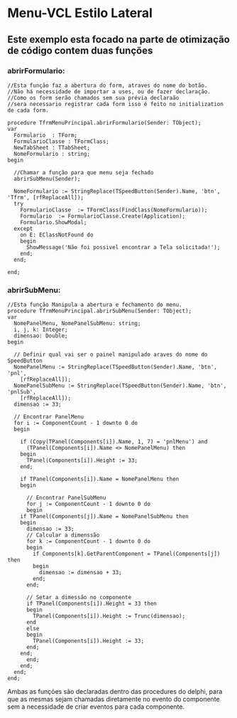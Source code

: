 # Menu-VCL Estilo Lateral
## Este exemplo esta focado na parte de otimização de código contem duas funções

### abrirFormulario:
	//Esta função faz a abertura do form, atraves do nome do botão. 
	//Não há necessidade de importar a uses, ou de fazer declaração. 
	//Como os form serão chamados sem sua prévia declaraão 	
	//sera necessario registrar cada form isso é feito no initialization de cada form.
	
	procedure TfrmMenuPrincipal.abrirFormulario(Sender: TObject);
	var
	  Formulario  : TForm;
	  FormularioClasse : TFormClass;
	  NewTabSheet : TTabSheet;
	  NomeFormulario : string;
	begin

	  //Chamar a função para que menu seja fechado
	  abrirSubMenu(Sender);

	  NomeFormulario := StringReplace(TSpeedButton(Sender).Name, 'btn', 'Tfrm', [rfReplaceAll]);
	  try
	    FormularioClasse  := TFormClass(FindClass(NomeFormulario));
	    Formulario  := FormularioClasse.Create(Application);
	    Formulario.ShowModal;
	  except
	    on E: EClassNotFound do
	    begin
	      ShowMessage('Não foi possivel encontrar a Tela solicitada!');
	    end;
	  end;

	end;

### abrirSubMenu:
	//Esta função Manipula a abertura e fechamento do menu.
	procedure TfrmMenuPrincipal.abrirSubMenu(Sender: TObject);
	var
	  NomePanelMenu, NomePanelSubMenu: string;
	  i, j, k: Integer;
	  dimensao: Double;
	begin

	  // Definir qual vai ser o painel manipulado araves do nome do SpeedButton
	  NomePanelMenu := StringReplace(TSpeedButton(Sender).Name, 'btn', 'pnl',
	    [rfReplaceAll]);
	  NomePanelSubMenu := StringReplace(TSpeedButton(Sender).Name, 'btn', 'pnlSub',
	    [rfReplaceAll]);
	  dimensao := 33;

	  // Encontrar PanelMenu
	  for i := ComponentCount - 1 downto 0 do
	  begin

	    if (Copy(TPanel(Components[i]).Name, 1, 7) = 'pnlMenu') and
	      (TPanel(Components[i]).Name <> NomePanelMenu) then
	    begin
	      TPanel(Components[i]).Height := 33;
	    end;

	    if TPanel(Components[i]).Name = NomePanelMenu then
	    begin

	      // Encontrar PanelSubMenu
	      for j := ComponentCount - 1 downto 0 do
	      begin
		if TPanel(Components[j]).Name = NomePanelSubMenu then
		begin
		  dimensao := 33;
		  // Calcular a dimenssão
		  for k := ComponentCount - 1 downto 0 do
		  begin
		    if Components[k].GetParentComponent = TPanel(Components[j]) then
		    begin
		      dimensao := dimensao + 33;
		    end;
		  end;

		  // Setar a dimessão no componente
		  if TPanel(Components[i]).Height = 33 then
		  begin
		    TPanel(Components[i]).Height := Trunc(dimensao);
		  end
		  else
		  begin
		    TPanel(Components[i]).Height := 33;
		  end;
		end;
	      end;
	    end;
	  end;
	end;

Ambas as funções são declaradas dentro das procedures do delphi, para que
as mesmas sejam chamadas diretamente no evento do componente sem a necessidade
de criar eventos para cada componente.

